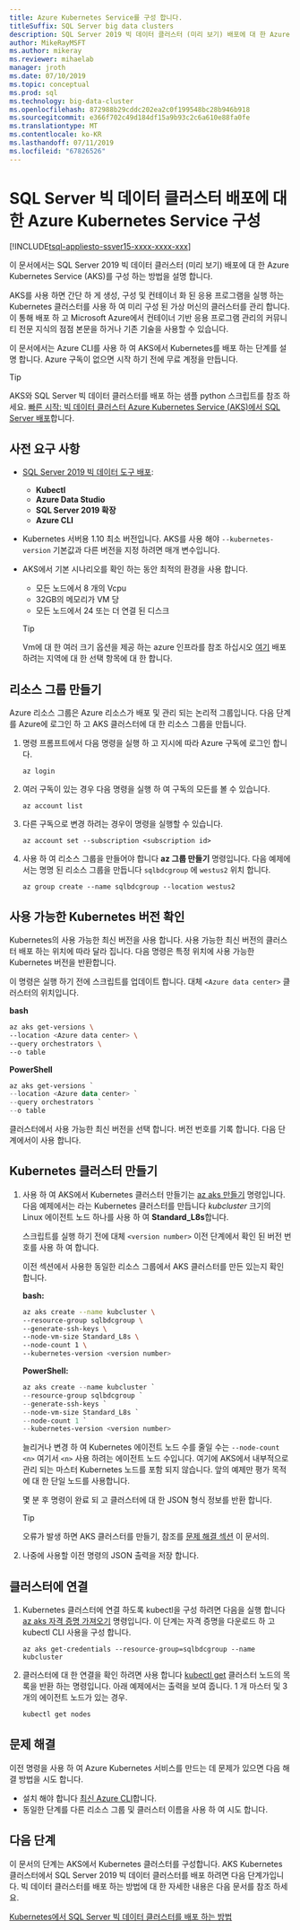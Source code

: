 ```yaml
---
title: Azure Kubernetes Service를 구성 합니다.
titleSuffix: SQL Server big data clusters
description: SQL Server 2019 빅 데이터 클러스터 (미리 보기) 배포에 대 한 Azure Kubernetes Service (AKS)를 구성 하는 방법에 알아봅니다.
author: MikeRayMSFT
ms.author: mikeray
ms.reviewer: mihaelab
manager: jroth
ms.date: 07/10/2019
ms.topic: conceptual
ms.prod: sql
ms.technology: big-data-cluster
ms.openlocfilehash: 872988b29cddc202ea2c0f199548bc28b946b918
ms.sourcegitcommit: e366f702c49d184df15a9b93c2c6a610e88fa0fe
ms.translationtype: MT
ms.contentlocale: ko-KR
ms.lasthandoff: 07/11/2019
ms.locfileid: "67826526"
---
```

# <a name="configure-azure-kubernetes-service-for-sql-server-big-data-cluster-deployments"></a>SQL Server 빅 데이터 클러스터 배포에 대 한 Azure Kubernetes Service 구성

[!INCLUDE[tsql-appliesto-ssver15-xxxx-xxxx-xxx](../includes/tsql-appliesto-ssver15-xxxx-xxxx-xxx.md)]

이 문서에서는 SQL Server 2019 빅 데이터 클러스터 (미리 보기) 배포에 대 한 Azure Kubernetes Service (AKS)를 구성 하는 방법을 설명 합니다.

AKS를 사용 하면 간단 하 게 생성, 구성 및 컨테이너 화 된 응용 프로그램을 실행 하는 Kubernetes 클러스터를 사용 하 여 미리 구성 된 가상 머신의 클러스터를 관리 합니다. 이 통해 배포 하 고 Microsoft Azure에서 컨테이너 기반 응용 프로그램 관리의 커뮤니티 전문 지식의 점점 본문을 하거나 기존 기술을 사용할 수 있습니다.

이 문서에서는 Azure CLI를 사용 하 여 AKS에서 Kubernetes를 배포 하는 단계를 설명 합니다. Azure 구독이 없으면 시작 하기 전에 무료 계정을 만듭니다.

> [!TIP] 
> AKS와 SQL Server 빅 데이터 클러스터를 배포 하는 샘플 python 스크립트를 참조 하세요. [빠른 시작: 빅 데이터 클러스터 Azure Kubernetes Service (AKS)에서 SQL Server 배포](quickstart-big-data-cluster-deploy.md)합니다.

## <a name="prerequisites"></a>사전 요구 사항

- [SQL Server 2019 빅 데이터 도구 배포](deploy-big-data-tools.md):
   - **Kubectl**
   - **Azure Data Studio**
   - **SQL Server 2019 확장**
   - **Azure CLI**

- Kubernetes 서버용 1.10 최소 버전입니다. AKS를 사용 해야 `--kubernetes-version` 기본값과 다른 버전을 지정 하려면 매개 변수입니다.

- AKS에서 기본 시나리오를 확인 하는 동안 최적의 환경을 사용 합니다.
   - 모든 노드에서 8 개의 Vcpu
   - 32GB의 메모리가 VM 당
   - 모든 노드에서 24 또는 더 연결 된 디스크

   > [!TIP]
   > Vm에 대 한 여러 크기 옵션을 제공 하는 azure 인프라를 참조 하십시오 [여기](https://docs.microsoft.com/azure/virtual-machines/windows/sizes) 배포 하려는 지역에 대 한 선택 항목에 대 한 합니다.

## <a name="create-a-resource-group"></a>리소스 그룹 만들기

Azure 리소스 그룹은 Azure 리소스가 배포 및 관리 되는 논리적 그룹입니다. 다음 단계를 Azure에 로그인 하 고 AKS 클러스터에 대 한 리소스 그룹을 만듭니다.

1. 명령 프롬프트에서 다음 명령을 실행 하 고 지시에 따라 Azure 구독에 로그인 합니다.

    ```azurecli
    az login
    ```

1. 여러 구독이 있는 경우 다음 명령을 실행 하 여 구독의 모든를 볼 수 있습니다.

   ```azurecli
   az account list
   ```

1. 다른 구독으로 변경 하려는 경우이 명령을 실행할 수 있습니다.

   ```azurecli
   az account set --subscription <subscription id>
   ```

1. 사용 하 여 리소스 그룹을 만들어야 합니다 **az 그룹 만들기** 명령입니다. 다음 예제에서는 명명 된 리소스 그룹을 만듭니다 `sqlbdcgroup` 에 `westus2` 위치 합니다.

   ```azurecli
   az group create --name sqlbdcgroup --location westus2
   ```

## <a name="verify-available-kubernetes-versions"></a>사용 가능한 Kubernetes 버전 확인

Kubernetes의 사용 가능한 최신 버전을 사용 합니다. 사용 가능한 최신 버전의 클러스터 배포 하는 위치에 따라 달라 집니다. 다음 명령은 특정 위치에 사용 가능한 Kubernetes 버전을 반환합니다.

이 명령은 실행 하기 전에 스크립트를 업데이트 합니다. 대체 `<Azure data center>` 클러스터의 위치입니다.

   **bash**

   ```bash
   az aks get-versions \
   --location <Azure data center> \
   --query orchestrators \
   --o table
   ```

   **PowerShell**

   ```powershell
   az aks get-versions `
   --location <Azure data center> `
   --query orchestrators `
   --o table
   ```

클러스터에서 사용 가능한 최신 버전을 선택 합니다. 버전 번호를 기록 합니다. 다음 단계에서이 사용 합니다.

## <a name="create-a-kubernetes-cluster"></a>Kubernetes 클러스터 만들기

1. 사용 하 여 AKS에서 Kubernetes 클러스터 만들기는 [az aks 만들기](https://docs.microsoft.com/cli/azure/aks) 명령입니다. 다음 예제에서는 라는 Kubernetes 클러스터를 만듭니다 *kubcluster* 크기의 Linux 에이전트 노드 하나를 사용 하 여 **Standard_L8s**합니다.

   스크립트를 실행 하기 전에 대체 `<version number>` 이전 단계에서 확인 된 버전 번호를 사용 하 여 합니다.

   이전 섹션에서 사용한 동일한 리소스 그룹에서 AKS 클러스터를 만든 있는지 확인 합니다.

   **bash:**

   ```bash
   az aks create --name kubcluster \
   --resource-group sqlbdcgroup \
   --generate-ssh-keys \
   --node-vm-size Standard_L8s \
   --node-count 1 \
   --kubernetes-version <version number>
   ```

   **PowerShell:**

   ```powershell
   az aks create --name kubcluster `
   --resource-group sqlbdcgroup `
   --generate-ssh-keys `
   --node-vm-size Standard_L8s `
   --node-count 1 `
   --kubernetes-version <version number>
   ```

   늘리거나 변경 하 여 Kubernetes 에이전트 노드 수를 줄일 수는 `--node-count <n>` 여기서 `<n>` 사용 하려는 에이전트 노드 수입니다. 여기에 AKS에서 내부적으로 관리 되는 마스터 Kubernetes 노드를 포함 되지 않습니다. 앞의 예제만 평가 목적에 대 한 단일 노드를 사용합니다.

   몇 분 후 명령이 완료 되 고 클러스터에 대 한 JSON 형식 정보를 반환 합니다.

   > [!TIP]
   > 오류가 발생 하면 AKS 클러스터를 만들기, 참조를 [문제 해결 섹션](#troubleshoot) 이 문서의.

1. 나중에 사용할 이전 명령의 JSON 출력을 저장 합니다.

## <a name="connect-to-the-cluster"></a>클러스터에 연결

1. Kubernetes 클러스터에 연결 하도록 kubectl을 구성 하려면 다음을 실행 합니다 [az aks 자격 증명 가져오기](https://docs.microsoft.com/cli/azure/aks?view=azure-cli-latest#az-aks-get-credentials) 명령입니다. 이 단계는 자격 증명을 다운로드 하 고 kubectl CLI 사용을 구성 합니다.

   ```azurecli
   az aks get-credentials --resource-group=sqlbdcgroup --name kubcluster
   ```

1. 클러스터에 대 한 연결을 확인 하려면 사용 합니다 [kubectl get](https://kubernetes.io/docs/reference/generated/kubectl/kubectl-commands) 클러스터 노드의 목록을 반환 하는 명령입니다.  아래 예제에서는 출력을 보여 줍니다. 1 개 마스터 및 3 개의 에이전트 노드가 있는 경우.

   ```bash
   kubectl get nodes
   ```

## <a id="troubleshoot"></a> 문제 해결

이전 명령을 사용 하 여 Azure Kubernetes 서비스를 만드는 데 문제가 있으면 다음 해결 방법을 시도 합니다.

- 설치 해야 합니다 [최신 Azure CLI](https://docs.microsoft.com/cli/azure/install-azure-cli?view=azure-cli-latest)합니다.
- 동일한 단계를 다른 리소스 그룹 및 클러스터 이름을 사용 하 여 시도 합니다.

## <a name="next-steps"></a>다음 단계

이 문서의 단계는 AKS에서 Kubernetes 클러스터를 구성합니다. AKS Kubernetes 클러스터에서 SQL Server 2019 빅 데이터 클러스터를 배포 하려면 다음 단계가입니다. 빅 데이터 클러스터를 배포 하는 방법에 대 한 자세한 내용은 다음 문서를 참조 하세요.

[Kubernetes에서 SQL Server 빅 데이터 클러스터를 배포 하는 방법](deployment-guidance.md)
